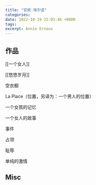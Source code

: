```yaml
---
title: "安妮·埃尔诺"
categories: 
date: 2022-10-19 22:03:46 +0800
tags: 
excerpt: Annie Ernaux
---
```








## 作品

[[一个女人]]

[[悠悠岁月]]

空衣橱

La Place（位置，另译为：一个男人的位置）

一个女孩的记忆

一个女人的故事

事件

占领

耻辱

单纯的激情



## Misc





